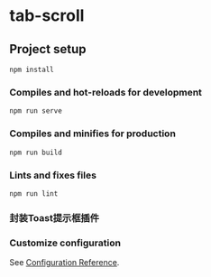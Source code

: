# tab-scroll

## Project setup
```
npm install
```

### Compiles and hot-reloads for development
```
npm run serve
```

### Compiles and minifies for production
```
npm run build
```

### Lints and fixes files
```
npm run lint
```
### 封装Toast提示框插件

### Customize configuration
See [Configuration Reference](https://cli.vuejs.org/config/).

